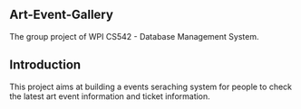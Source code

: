 ## Art-Event-Gallery

The group project of WPI CS542 - Database Management System.

## Introduction 

This project aims at building a events seraching system for people to check the latest art event information and ticket information.
